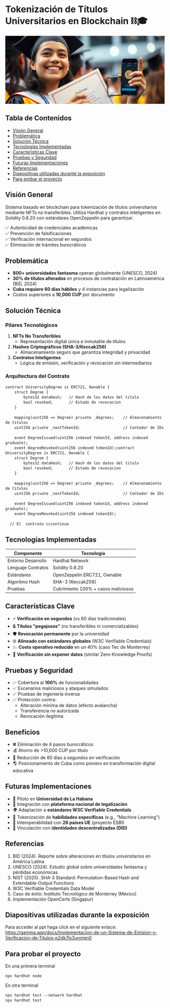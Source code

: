 # Tokenización de Títulos Universitarios en Blockchain ⛓️🎓

![Banner](./assets/Banner.png)

## Tabla de Contenidos
- [Visión General](#visión-general)
- [Problemática](#problemática)
- [Solución Técnica](#solución-técnica)
- [Tecnologías Implementadas](#tecnologías-implementadas)
- [Características Clave](#características-clave)
- [Pruebas y Seguridad](#pruebas-y-seguridad)
- [Futuras Implementaciones](#futuras-implementaciones)
- [Referencias](#referencias)
- [Diapositivas utilizadas durante la exposición](#diapositivas-utilizadas-durante-la-exposición)
- [Para probar el proyecto](#para-probar-el-proyecto)

## Visión General
Sistema basado en blockchain para tokenización de títulos universitarios mediante NFTs no transferibles. Utiliza Hardhat y contratos inteligentes en Solidity 0.8.20 con estándares OpenZeppelin para garantizar:

✅ Autenticidad de credenciales académicas  
✅ Prevención de falsificaciones  
✅ Verificación internacional en segundos  
✅ Eliminación de trámites burocráticos  

## Problemática
- **800+ universidades fantasma** operan globalmente (UNESCO, 2024)
- **30% de títulos alterados** en procesos de contratación en Latinoamérica (BID, 2024)
- **Cuba requiere 60 días hábiles** y 4 instancias para legalización
- Costos superiores a **10,000 CUP** por documento

## Solución Técnica
### Pilares Tecnológicos
1. **NFTs No Transferibles**  
   - Representación digital única e inmutable de títulos
2. **Hashes Criptográficos (SHA-3/Keccak256)**  
   - Almacenamiento seguro que garantiza integridad y privacidad
3. **Contratos Inteligentes**  
   - Lógica de emisión, verificación y revocación sin intermediarios

### Arquitectura del Contrato
```solidity
contract UniversityDegree is ERC721, Ownable {
    struct Degree {
        bytes32 dataHash;   // Hash de los datos del titulo
        bool revoked;       // Estado de revocacion
    }

    mapping(uint256 => Degree) private _degrees;    // Almacenamiento de titulos
    uint256 private _nextTokenId;                   // Contador de IDs

    event DegreeIssued(uint256 indexed tokenId, address indexed graduate);
    event DegreeRevoked(uint256 indexed tokenId);contract UniversityDegree is ERC721, Ownable {
    struct Degree {
        bytes32 dataHash;   // Hash de los datos del titulo
        bool revoked;       // Estado de revocacion
    }

    mapping(uint256 => Degree) private _degrees;    // Almacenamiento de titulos
    uint256 private _nextTokenId;                   // Contador de IDs

    event DegreeIssued(uint256 indexed tokenId, address indexed graduate);
    event DegreeRevoked(uint256 indexed tokenId);

  // El  contrato cccontinua
```
## Tecnologías Implementadas

| Componente          | Tecnología                     |
|---------------------|--------------------------------|
| Entorno Desarrollo  | Hardhat Network               |
| Lenguaje Contratos  | Solidity 0.8.20               |
| Estándares          | OpenZeppelin ERC721, Ownable  |
| Algoritmo Hash      | SHA-3 (Keccak256)             |
| Pruebas             | Cubrimiento 100% + casos maliciosos |

## Características Clave
- ⚡ **Verificación en segundos** (vs 60 días tradicionales)
- 🔒 **Títulos "pegajosos"** (no transferibles ni comercializables)
- 🛡️ **Revocación permanente** por la universidad
- 🌐 **Alineado con estándares globales** (W3C Verifiable Credentials)
- 📉 **Costo operativo reducido** en un 40% (caso Tec de Monterrey)
- 🔐 **Verificación sin exponer datos** (similar Zero-Knowledge Proofs)

## Pruebas y Seguridad
- ✅ Cobertura al **100%** de funcionalidades
- ✅ Escenarios maliciosos y ataques simulados
- ✅ Pruebas de ingeniería inversa
- ✅ Protección contra:
  - Alteración mínima de datos (efecto avalancha)
  - Transferencia no autorizada
  - Revocación ilegítima

 ## Beneficios
- ❌ Eliminación de 4 pasos burocráticos
- 💰 Ahorro de >10,000 CUP por título
- 🚀 Reducción de 60 días a segundos en verificación
- 🌎 Posicionamiento de Cuba como pionero en transformación digital educativa

## Futuras Implementaciones
- 🚀 Piloto en **Universidad de La Habana**
- 🔗 Integración con **plataforma nacional de legalización**
- 🌍 Adaptación a **estándares W3C Verifiable Credentials**
- 🧩 Tokenización de **habilidades específicas** (e.g., "Machine Learning")
- 🤝 Interoperabilidad con **28 países UE** (proyecto ESBI)
- 📜 Vinculación con **identidades descentralizadas (DID)**

## Referencias
1. BID (2024). Reporte sobre alteraciones en títulos universitarios en América Latina  
2. UNESCO (2024). Estudio global sobre universidades fantasma y pérdidas económicas  
3. NIST (2025). SHA-3 Standard: Permutation-Based Hash and Extendable-Output Functions  
4. W3C Verifiable Credentials Data Model  
5. Caso de éxito: Instituto Tecnológico de Monterrey (México)  
6. Implementación OpenCerts (Singapur)

## Diapositivas utilizadas durante la exposición
Para acceder al ppt haga click en el siguiente enlace: 
https://gamma.app/docs/Implementacion-de-un-Sistema-de-Emision-y-Verificacion-de-Titulos-p2dk7lx3unnjqn0

## Para probar el proyecto
En una primera terminal
```shell
npx hardhat node
```
En otra terminal
```shell
npx hardhat test --network hardhat
npx hardhat test
```

